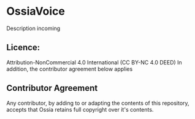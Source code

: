 # OssiaVoice
Description incoming

## Licence: 
  Attribution-NonCommercial 4.0 International (CC BY-NC 4.0 DEED)
  In addition, the contributor agreement below applies

## Contributor Agreement
  Any contributor, by adding to or adapting the contents of this repository, accepts that Ossia retains full copyright over it's contents.
